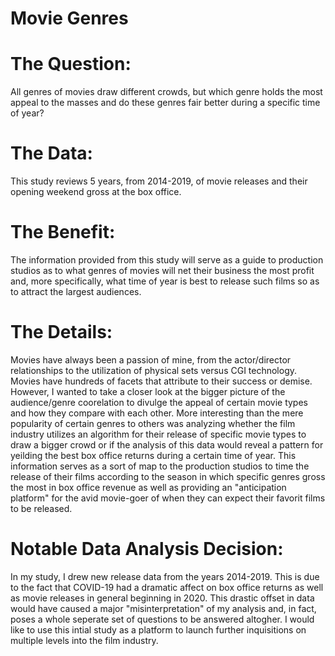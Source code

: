 # Movie Genres 

# The Question:
All genres of movies draw different crowds, but which genre holds the most appeal to the masses and do these genres fair better during a specific time of year?

# The Data:
This study reviews 5 years, from 2014-2019, of movie releases and their opening weekend gross at the box office. 

# The Benefit:
The information provided from this study will serve as a guide to production studios as to what genres of movies will net their business the most profit and, more specifically, what time of year is best to release such films so as to attract the largest audiences.

# The Details:
Movies have always been a passion of mine, from the actor/director relationships to the utilization of physical sets versus CGI technology. Movies have hundreds of facets that attribute to their success or demise. However, I wanted to take a closer look at the bigger picture of the audience/genre coorelation to divulge the appeal of certain movie types and how they compare with each other. More interesting than the mere popularity of certain genres to others was analyzing whether the film industry utilizes an algorithm for their release of specific movie types to draw a bigger crowd or if the analysis of this data would reveal a pattern for yeilding the best box office returns during a certain time of year. This information serves as a sort of map to the production studios to time the release of their films according to the season in which specific genres gross the most in box office revenue as well as providing an "anticipation platform" for the avid movie-goer of when they can expect their favorit films to be released. 

# Notable Data Analysis Decision:
In my study, I drew new release data from the years 2014-2019. This is due to the fact that COVID-19 had a dramatic affect on box office returns as well as movie releases in general beginning in 2020. This drastic offset in data would have caused a major "misinterpretation" of my analysis and, in fact, poses a whole seperate set of questions to be answered altogher. I would like to use this intial study as a platform to launch further inquisitions on multiple levels into the film industry.

